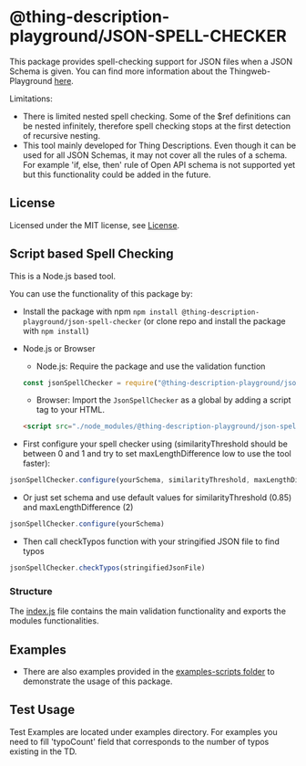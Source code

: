 # @thing-description-playground/**JSON-SPELL-CHECKER**

This package provides spell-checking support for JSON files when a JSON Schema is given.
You can find more information about the Thingweb-Playground [here](https://github.com/thingweb/thingweb-playground).

Limitations:  

* There is limited nested spell checking. Some of the $ref definitions can be nested infinitely, therefore spell checking stops at the first detection of recursive nesting.
* This tool mainly developed for Thing Descriptions. Even though it can be used for all JSON Schemas, it may not cover all the rules of a schema. For example 'if, else, then' rule of Open API schema is not supported yet but this functionality could be added in the future. 

## License

Licensed under the MIT license, see [License](../../LICENSE.md).

## Script based Spell Checking

This is a Node.js based tool.

You can use the functionality of this package by:

* Install the package with npm `npm install @thing-description-playground/json-spell-checker` (or clone repo and install the package with `npm install`)
* Node.js or Browser
  * Node.js: Require the package and use the validation function

  ```javascript
  const jsonSpellChecker = require("@thing-description-playground/json-spell-checker")
  ```

  * Browser: Import the `JsonSpellChecker` as a global by adding a script tag to your HTML.

  ```html
  <script src="./node_modules/@thing-description-playground/json-spell-checker/dist/web-bundle.min.js"></script>
  ```

* First configure your spell checker using (similarityThreshold should be between 0 and 1 and try to set maxLengthDifference low to use the tool faster):
```javascript
jsonSpellChecker.configure(yourSchema, similarityThreshold, maxLengthDifference)
```
* Or just set schema and use default values for similarityThreshold (0.85) and maxLengthDifference (2) 
```javascript
jsonSpellChecker.configure(yourSchema)
```
* Then call checkTypos function with your stringified JSON file to find typos
```javascript
jsonSpellChecker.checkTypos(stringifiedJsonFile)
```

### Structure

The [index.js](./index.js) file contains the main validation functionality and exports the modules functionalities.  

## Examples

* There are also examples provided in the [examples-scripts folder](./examples/scripts/) to demonstrate the usage of this package. 

## Test Usage

Test Examples are located under examples directory. 
For examples you need to fill 'typoCount' field that corresponds to the number of typos existing in the TD.  